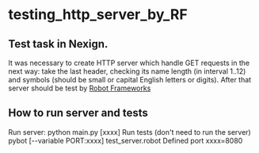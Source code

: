 # testing_http_server_by_RF

## Test task in Nexign. 
It was necessary to create HTTP server which handle GET requests in the next way: take the last header, checking its name length (in interval 1..12) and symbols (should be small or capital English letters or digits). After that server should be test by [Robot Frameworks](http://robotframework.org)

## How to run server and tests
Run server:
        python main.py [xxxx]
Run tests (don't need to run the server)
        pybot [--variable PORT:xxxx] test_server.robot
Defined port xxxx=8080